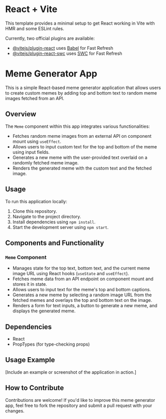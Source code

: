 # React + Vite

This template provides a minimal setup to get React working in Vite with HMR and some ESLint rules.

Currently, two official plugins are available:

- [@vitejs/plugin-react](https://github.com/vitejs/vite-plugin-react/blob/main/packages/plugin-react/README.md) uses [Babel](https://babeljs.io/) for Fast Refresh
- [@vitejs/plugin-react-swc](https://github.com/vitejs/vite-plugin-react-swc) uses [SWC](https://swc.rs/) for Fast Refresh



# Meme Generator App

This is a simple React-based meme generator application that allows users to create custom memes by adding top and bottom text to random meme images fetched from an API.

## Overview

The `Meme` component within this app integrates various functionalities:

- Fetches random meme images from an external API on component mount using `useEffect`.
- Allows users to input custom text for the top and bottom of the meme using input fields.
- Generates a new meme with the user-provided text overlaid on a randomly fetched meme image.
- Renders the generated meme with the custom text and the fetched image.

## Usage

To run this application locally:

1. Clone this repository.
2. Navigate to the project directory.
3. Install dependencies using `npm install`.
4. Start the development server using `npm start`.

## Components and Functionality

### `Meme` Component

- Manages state for the top text, bottom text, and the current meme image URL using React hooks (`useState` and `useEffect`).
- Fetches meme data from an API endpoint on component mount and stores it in state.
- Allows users to input text for the meme's top and bottom captions.
- Generates a new meme by selecting a random image URL from the fetched memes and overlays the top and bottom text on the image.
- Renders a form for text inputs, a button to generate a new meme, and displays the generated meme.

## Dependencies

- React
- PropTypes (for type-checking props)

## Usage Example

[Include an example or screenshot of the application in action.]

## How to Contribute

Contributions are welcome! If you'd like to improve this meme generator app, feel free to fork the repository and submit a pull request with your changes.
